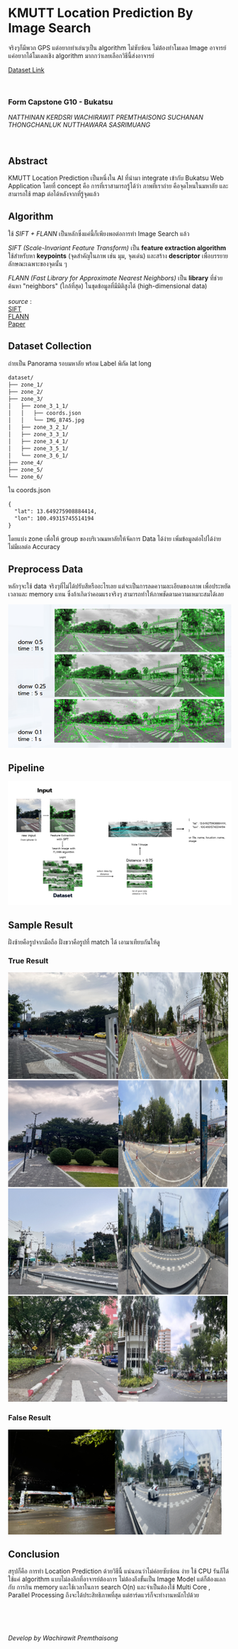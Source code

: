 # KMUTT Location Prediction By Image Search
จริงๆก็มีพวก GPS แต่อยากทำเล่นๆเป็น algorithm ไม่ซับซ้อน ไม่ต้องทำโมเดล Image อาจารย์แค่อยากได้โมเดลเชิง algorithm มากกว่าเลยเลือกวิธีนี้ส่งอาจารย์

[Dataset Link](https://drive.google.com/drive/folders/11ZALc_n32tiav3ld7-FMn3ovvBgSWf9M?usp=sharing)

<br>

### Form Capstone G10 - Bukatsu

*NATTHINAN KERDSRI*
*WACHIRAWIT PREMTHAISONG*
*SUCHANAN THONGCHANLUK*
*NUTTHAWARA SASRIMUANG*

<br>

## Abstract

   KMUTT Location Prediction  เป็นหนึ่งใน AI ที่นำมา integrate เข้ากับ Bukatsu Web Application
	โดยที่ concept คือ การที่เราสามารถรู้ได้ว่า ภาพที่เราถ่าย คือจุดไหนในมหาลัย และสามารถใช้ map ต่อได้หลังจากที่รู้จุดแล้ว

## Algorithm 
ใช้ *SIFT + FLANN* เป็นหลักซึ่งแค่นี้ก็เพียงพอต่อการทำ Image Search แล้ว <br>

*SIFT (Scale-Invariant Feature Transform)* เป็น **feature extraction algorithm** ใช้สำหรับหา **keypoints** (จุดสำคัญในภาพ เช่น มุม, จุดเด่น) และสร้าง **descriptor** เพื่อบรรยายลักษณะเฉพาะของจุดนั้น ๆ <br>

*FLANN (Fast Library for Approximate Nearest Neighbors)*  เป็น **library** ที่ช่วยค้นหา "neighbors" (ใกล้ที่สุด) ในชุดข้อมูลที่มีมิติสูงได้ (high-dimensional data) <br> <br>
*source* : <br>
[SIFT](https://docs.opencv.org/4.x/da/df5/tutorial_py_sift_intro.html)  <br>
[FLANN](https://docs.opencv.org/3.4/d5/d6f/tutorial_feature_flann_matcher.html) <br>
[Paper](https://arxiv.org/html/2407.14910v1)

## Dataset Collection

ถ่ายเป็น Panorama รอบมหาลัย พร้อม Label พิกัด lat long <br>
```
dataset/
├── zone_1/
├── zone_2/
├── zone_3/
│   ├── zone_3_1_1/
│   │   ├── coords.json
│   │   └── IMG_8745.jpg
│   ├── zone_3_2_1/
│   ├── zone_3_3_1/
│   ├── zone_3_4_1/
│   ├── zone_3_5_1/
│   └── zone_3_6_1/
├── zone_4/
├── zone_5/
└── zone_6/

```
ใน coords.json
```
{
  "lat": 13.649275908884414,
  "lon": 100.49315745514194
}

```
โดยแบ่ง zone เพื่อให้ group ของบริเวณมหาลัยให้จัดการ Data ได้ง่าย เพิ่มข้อมูลต่อไปได้ง่าย ไม่มีผลต่อ Accuracy 

## Preprocess Data

หลักๆจะใช้ data จริงๆที่ไม่ได้ปรับสีหรืออะไรเลย แต่จะเป็นการลดความละเอียดของภาพ เพื่อประหยัดเวลาและ memory แทน ซึ่งถ้าเกิดว่าคอมแรงจริงๆ สามารถทำให้ภาพชัดตามความเหมาะสมได้เลย

![Preprocess Image](https://github.com/wachawich/KMUTT-Location-Prediction/blob/main/image/preprocess_image.png)

## Pipeline

![Pipeline Image](https://github.com/wachawich/KMUTT-Location-Prediction/blob/main/image/pipeline_image.png)

## Sample Result

ฝั่งซ้ายคือรูปจากมือถือ ฝั่งขวาคือรูปที่ match ได้ เอามาเทียบกันให้ดู <br>

### True Result

![Result Image](https://github.com/wachawich/KMUTT-Location-Prediction/blob/main/image/result_1.png)
![Result Image](https://github.com/wachawich/KMUTT-Location-Prediction/blob/main/image/result_2.png)
![Result Image](https://github.com/wachawich/KMUTT-Location-Prediction/blob/main/image/result_3.png)
![Result Image](https://github.com/wachawich/KMUTT-Location-Prediction/blob/main/image/result_4.png)

### False Result

![Result Image](https://github.com/wachawich/KMUTT-Location-Prediction/blob/main/image/result_5.png)

## Conclusion
สรุปก็คือ การทำ Location Prediction ด้วยวิธีนี้ แน่นอนว่าไม่ค่อยซับซ้อน ง่าย ใช้ CPU รันก็ได้ ใช้แค่ algorithm แบบไม่ลงลึกที่อาจารย์ต้องการ ไม่ต้องถึงขั้นเป็น Image Model แต่ก็ต้องแลกกับ การกิน memory และใช้เวลาในการ search O(n) และจำเป็นต้องใช้ Multi Core , Parallel Processing ถึงจะได้ประสิทธิภาพที่สุด แต่ฮาร์ดแวร์ก็จะทำงานหนักไปด้วย

<br>
<br>
<br>

*Develop by Wachirawit Premthaisong*

